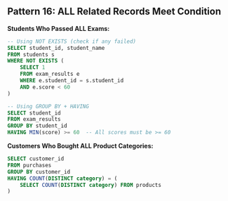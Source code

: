 ## Pattern 16: ALL Related Records Meet Condition

**Students Who Passed ALL Exams:**
```sql
-- Using NOT EXISTS (check if any failed)
SELECT student_id, student_name
FROM students s
WHERE NOT EXISTS (
    SELECT 1 
    FROM exam_results e 
    WHERE e.student_id = s.student_id 
    AND e.score < 60
)

-- Using GROUP BY + HAVING
SELECT student_id
FROM exam_results
GROUP BY student_id
HAVING MIN(score) >= 60  -- All scores must be >= 60
```

**Customers Who Bought ALL Product Categories:**
```sql
SELECT customer_id
FROM purchases
GROUP BY customer_id
HAVING COUNT(DISTINCT category) = (
    SELECT COUNT(DISTINCT category) FROM products
)
```

